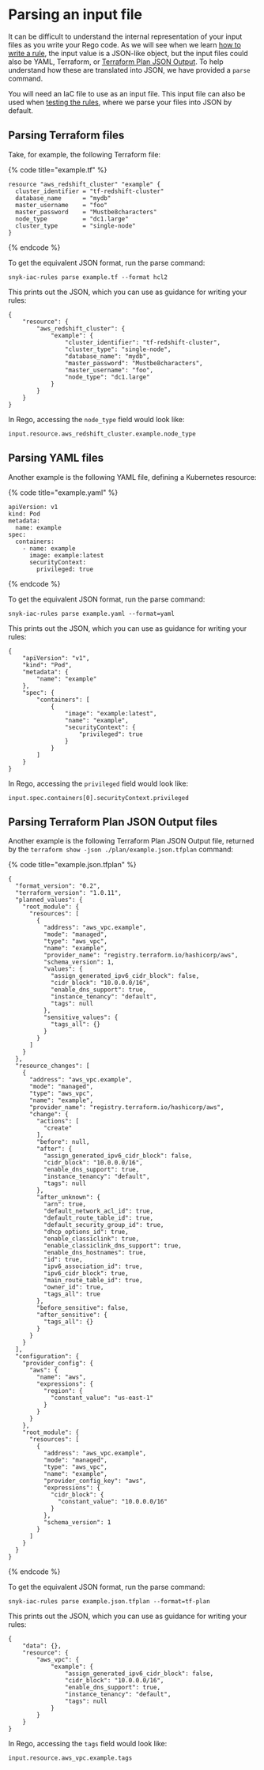 # Parsing an input file

It can be difficult to understand the internal representation of your input files as you write your Rego code. As we will see when we learn [how to write a rule](writing-a-rule.md), the input value is a JSON-like object, but the input files could also be YAML, Terraform, or [Terraform Plan JSON Output](https://www.terraform.io/docs/internals/json-format.html). To help understand how these are translated into JSON, we have provided a `parse` command.

You will need an IaC file to use as an input file. This input file can also be used when [testing the rules](testing-a-rule.md), where we parse your files into JSON by default.

## Parsing Terraform files

Take, for example, the following Terraform file:

{% code title="example.tf" %}
```
resource "aws_redshift_cluster" "example" {
  cluster_identifier = "tf-redshift-cluster"
  database_name      = "mydb"
  master_username    = "foo"
  master_password    = "Mustbe8characters"
  node_type          = "dc1.large"
  cluster_type       = "single-node"
}
```
{% endcode %}

To get the equivalent JSON format, run the parse command:

```
snyk-iac-rules parse example.tf --format hcl2
```

This prints out the JSON, which you can use as guidance for writing your rules:

```
{
	"resource": {
		"aws_redshift_cluster": {
			"example": {
				"cluster_identifier": "tf-redshift-cluster",
				"cluster_type": "single-node",
				"database_name": "mydb",
				"master_password": "Mustbe8characters",
				"master_username": "foo",
				"node_type": "dc1.large"
			}
		}
	}
}
```

In Rego, accessing the `node_type` field would look like:

```
input.resource.aws_redshift_cluster.example.node_type
```

## Parsing YAML files

Another example is the following YAML file, defining a Kubernetes resource:

{% code title="example.yaml" %}
```
apiVersion: v1
kind: Pod
metadata:
  name: example
spec:
  containers:
    - name: example
      image: example:latest
      securityContext:
        privileged: true 
```
{% endcode %}

To get the equivalent JSON format, run the parse command:

```
snyk-iac-rules parse example.yaml --format=yaml
```

This prints out the JSON, which you can use as guidance for writing your rules:

```
{
	"apiVersion": "v1",
	"kind": "Pod",
	"metadata": {
		"name": "example"
	},
	"spec": {
		"containers": [
			{
				"image": "example:latest",
				"name": "example",
				"securityContext": {
					"privileged": true
				}
			}
		]
	}
}
```

In Rego, accessing the `privileged` field would look like:

```
input.spec.containers[0].securityContext.privileged
```

## Parsing Terraform Plan JSON Output files

Another example is the following Terraform Plan JSON Output file, returned by the `terraform show -json ./plan/example.json.tfplan` command:

{% code title="example.json.tfplan" %}
```
{
  "format_version": "0.2",
  "terraform_version": "1.0.11",
  "planned_values": {
    "root_module": {
      "resources": [
        {
          "address": "aws_vpc.example",
          "mode": "managed",
          "type": "aws_vpc",
          "name": "example",
          "provider_name": "registry.terraform.io/hashicorp/aws",
          "schema_version": 1,
          "values": {
            "assign_generated_ipv6_cidr_block": false,
            "cidr_block": "10.0.0.0/16",
            "enable_dns_support": true,
            "instance_tenancy": "default",
            "tags": null
          },
          "sensitive_values": {
            "tags_all": {}
          }
        }
      ]
    }
  },
  "resource_changes": [
    {
      "address": "aws_vpc.example",
      "mode": "managed",
      "type": "aws_vpc",
      "name": "example",
      "provider_name": "registry.terraform.io/hashicorp/aws",
      "change": {
        "actions": [
          "create"
        ],
        "before": null,
        "after": {
          "assign_generated_ipv6_cidr_block": false,
          "cidr_block": "10.0.0.0/16",
          "enable_dns_support": true,
          "instance_tenancy": "default",
          "tags": null
        },
        "after_unknown": {
          "arn": true,
          "default_network_acl_id": true,
          "default_route_table_id": true,
          "default_security_group_id": true,
          "dhcp_options_id": true,
          "enable_classiclink": true,
          "enable_classiclink_dns_support": true,
          "enable_dns_hostnames": true,
          "id": true,
          "ipv6_association_id": true,
          "ipv6_cidr_block": true,
          "main_route_table_id": true,
          "owner_id": true,
          "tags_all": true
        },
        "before_sensitive": false,
        "after_sensitive": {
          "tags_all": {}
        }
      }
    }
  ],
  "configuration": {
    "provider_config": {
      "aws": {
        "name": "aws",
        "expressions": {
          "region": {
            "constant_value": "us-east-1"
          }
        }
      }
    },
    "root_module": {
      "resources": [
        {
          "address": "aws_vpc.example",
          "mode": "managed",
          "type": "aws_vpc",
          "name": "example",
          "provider_config_key": "aws",
          "expressions": {
            "cidr_block": {
              "constant_value": "10.0.0.0/16"
            }
          },
          "schema_version": 1
        }
      ]
    }
  }
}
```
{% endcode %}

To get the equivalent JSON format, run the parse command:

```
snyk-iac-rules parse example.json.tfplan --format=tf-plan
```

This prints out the JSON, which you can use as guidance for writing your rules:

```
{
	"data": {},
	"resource": {
		"aws_vpc": {
			"example": {
				"assign_generated_ipv6_cidr_block": false,
				"cidr_block": "10.0.0.0/16",
				"enable_dns_support": true,
				"instance_tenancy": "default",
				"tags": null
			}
		}
	}
}
```

In Rego, accessing the `tags` field would look like:

```
input.resource.aws_vpc.example.tags
```
